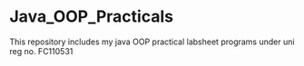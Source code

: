 # Java_OOP_Practicals

This repository includes my java OOP practical labsheet programs under uni reg no. FC110531
